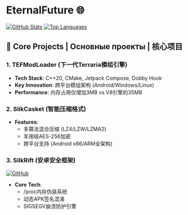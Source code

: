 # EternalFuture 🌐 
[![GitHub Stats](https://github-readme-stats.vercel.app/api?username=eternalfuture-e38299&show_icons=true&include_all_commits=true&theme=radical)](https://github.com/eternalfuture-e38299)
[![Top Languages](https://github-readme-stats.vercel.app/api/top-langs/?username=eternalfuture-e38299&layout=compact&theme=radical)](https://github.com/eternalfuture-e38299)

## 🚀 Core Projects | Основные проекты | 核心项目

### 1. TEFModLoader (下一代Terraria模组引擎)
- **Tech Stack**: C++20, CMake, Jetpack Compose, Dobby Hook
- **Key Innovation**: 跨平台模组架构 (Android/Windows/Linux)
- **Performance**: 内存占用仅增加3MB vs V8引擎的35MB

### 2. SilkCasket (智能压缩格式)
- **Features**: 
  - 多算法混合压缩 (LZ4/LZW/LZMA2)
  - 军用级AES-256加密
  - 跨平台支持 (Android x86/ARM全架构)

### 3. SilkRift (安卓安全框架)
[![GitHub](https://img.shields.io/badge/Repo-Advanced-red?logo=lock)](https://github.com/eternalfuture-e38299/SilkRift)
- **Core Tech**:
  - /proc内存伪装系统
  - 动态APK签名混淆
  - SIGSEGV崩溃防护引擎
